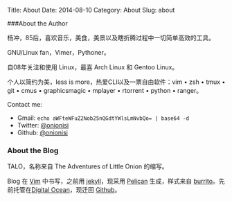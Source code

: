 Title: About
Date: 2014-08-10
Category: About
Slug: about

###About the Author

杨冲，85后，喜欢音乐，美食，美景以及瞎折腾过程中一切简单高效的工具。

GNU/Linux fan，Vimer，Pythoner。

自08年关注和使用 Linux，最喜 Arch Linux 和 Gentoo Linux。

个人以简约为美，less is more，热爱CLI以及一票自由软件：vim • zsh • tmux • git • cmus • graphicsmagic • mplayer • rtorrent • python • ranger。

Contact me:

* Gmail: `echo aWFteWFuZ2Nob25nQGdtYWlsLmNvbQo= | base64 -d`
* Twitter: [@onionisi](https://twitter.com/onionisi)
* Github: [@onionisi](https://github.com/onionisi)


### About the Blog

TALO，名称来自 The Adventures of Little Onion 的缩写。

Blog 在 [Vim](http://vim.org) 中书写，之前用 [jekyll](http://jekyllrb.com)，现采用 [Pelican](http://blog.getpelican.com) 生成，样式来自 [burrito](http://burrito.sh)。先前托管在[Digital Ocean](https://www.digitalocean.com/?refcode=4c35bee6258e)，现迁回 [Github](https://github.com/onionisi/onionisi.github.com)。
